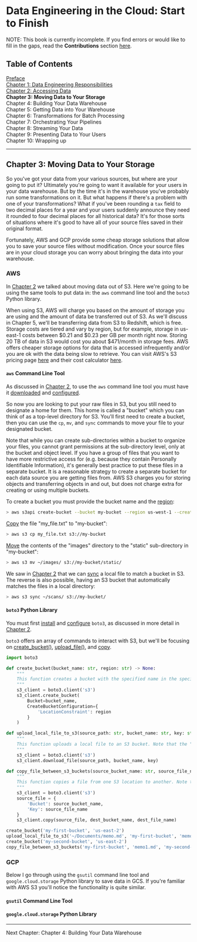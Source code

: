 # Data Engineering in the Cloud: Start to Finish

NOTE: This book is currently incomplete. If you find errors or would like to fill in the gaps, read the **Contributions** section [here](https://github.com/Nunie123/data_engineering_book).

## Table of Contents
[Preface](https://github.com/Nunie123/data_engineering_book) <br>
[Chapter 1: Data Engineering Responsibilities](https://github.com/Nunie123/data_engineering_book/blob/master/ch_1_data_engineering_responsibilities.md) <br>
[Chapter 2: Accessing Data](https://github.com/Nunie123/data_engineering_book/blob/master/ch_2_accessing_data.md)<br>
**Chapter 3: Moving Data to Your Storage**<br>
Chapter 4: Building Your Data Warehouse<br>
Chapter 5: Getting Data into Your Warehouse<br>
Chapter 6: Transformations for Batch Processing<br>
Chapter 7: Orchestrating Your Pipelines<br>
Chapter 8: Streaming Your Data<br>
Chapter 9: Presenting Data to Your Users<br>
Chapter 10: Wrapping up

---

## Chapter 3: Moving Data to Your Storage
So you've got your data from your various sources, but where are your going to put it? Ultimately you're going to want it available for your users in your data warehouse. But by the time it's in the warehouse you've probably run some transformations on it. But what happens if there's a problem with one of your transformations? What if you've been rounding a `tax` field to two decimal places for a year and your users suddenly announce they need it rounded to four decimal places for all historical data? It's for those sorts of situations where it's good to have all of your source files saved in their original format.

Fortunately, AWS and GCP provide some cheap storage solutions that allow you to save your source files without modification. Once your source files are in your cloud storage you can worry about bringing the data into your warehouse.

### AWS
In [Chapter 2](https://github.com/Nunie123/data_engineering_book/blob/master/ch_2_accessing_data.md) we talked about moving data out of S3. Here we're going to be using the same tools to put data in: the `aws` command line tool and the `boto3` Python library.

When using S3, AWS will charge you based on the amount of storage you are using and the amount of data be transferred out of S3. As we'll discuss in Chapter 5, we'll be transferring data from S3 to Redshift, which is free. Storage costs are tiered and vary by region, but for example, storage in us-east-1 costs between $0.21 and $0.23 per GB per month right now. Storing 20 TB of data in S3 would cost you about $471/month in storage fees. AWS offers cheaper storage options for data that is accessed infrequently and/or you are ok with the data being slow to retrieve. You can visit AWS's S3 pricing page [here](https://aws.amazon.com/s3/pricing/) and their cost calculator [here](https://calculator.aws/#/createCalculator).

#### `aws` Command Line Tool
As discussed in [Chapter 2](https://github.com/Nunie123/data_engineering_book/blob/master/ch_2_accessing_data.md), to use the `aws` command line tool you must have it [downloaded](https://docs.aws.amazon.com/cli/latest/userguide/install-cliv2.html) and [configured](https://docs.aws.amazon.com/cli/latest/userguide/cli-chap-configure.html).

So now you are looking to put your raw files in S3, but you still need to designate a home for them. This home is called a "bucket" which you can think of as a top-level directory for S3. You'll first need to create a bucket, then you can use the `cp`, `mv`, and `sync` commands to move your file to your designated bucket. 

Note that while you can create sub-directories within a bucket to organize your files, you cannot grant permissions at the sub-directory level, only at the bucket and object level. If you have a group of files that you want to have more restrictive access for (e.g. because they contain Personally Identifiable Information), it's generally best practice to put these files in a separate bucket. It is a reasonable strategy to create a separate bucket for each data source you are getting files from. AWS S3 charges you for storing objects and transferring objects in and out, but does not charge extra for creating or using multiple buckets.

To create a bucket you must provide the bucket name and the [region](https://docs.aws.amazon.com/general/latest/gr/s3.html):

``` bash
> aws s3api create-bucket --bucket my-bucket --region us-west-1 --create-bucket-configuration LocationConstraint=us-west-1
```

[Copy](https://awscli.amazonaws.com/v2/documentation/api/latest/reference/s3/cp.html) the file "my_file.txt" to "my-bucket":

``` bash
> aws s3 cp my_file.txt s3://my-bucket
```

[Move](https://awscli.amazonaws.com/v2/documentation/api/latest/reference/s3/mv.html) the contents of the "images" directory to the "static" sub-directory in "my-bucket":

``` bash
> aws s3 mv ~/images/ s3://my-bucket/static/
```

We saw in [Chapter 2](https://github.com/Nunie123/data_engineering_book/blob/master/ch_2_accessing_data.md) that we can [sync](https://awscli.amazonaws.com/v2/documentation/api/latest/reference/s3/sync.html) a local file to match a bucket in S3. The reverse is also possible, having an S3 bucket that automatically matches the files in a local directory:

``` bash
> aws s3 sync ~/scans/ s3://my-bucket/
```

#### `boto3` Python Library
You must first [install](https://boto3.amazonaws.com/v1/documentation/api/latest/guide/quickstart.html#installation) and [configure](https://boto3.amazonaws.com/v1/documentation/api/latest/guide/quickstart.html#configuration) `boto3`, as discussed in more detail in [Chapter 2](https://github.com/Nunie123/data_engineering_book/blob/master/ch_2_accessing_data.md).

`boto3` offers an array of commands to interact with S3, but we'll be focusing on [create_bucket()](https://boto3.amazonaws.com/v1/documentation/api/latest/reference/services/s3.html#S3.Client.create_bucket), [upload_file()](https://boto3.amazonaws.com/v1/documentation/api/latest/reference/services/s3.html#S3.Client.upload_file), and [copy](https://boto3.amazonaws.com/v1/documentation/api/latest/reference/services/s3.html#S3.Client.copy).

``` python
import boto3

def create_bucket(bucket_name: str, region: str) -> None:
    """
    This function creates a bucket with the specified name in the specified region. The bucket owner will be set by the default credentials.
    """
    s3_client = boto3.client('s3')
    s3_client.create_bucket(
        Bucket=bucket_name,
        CreateBucketConfiguration={
            'LocationConstraint': region
        }
    )

def upload_local_file_to_s3(source_path: str, bucket_name: str, key: str) -> None:
    """
    This function uploads a local file to an S3 bucket. Note that the "key" parameter is the destination file name and should also include sub-directories, if applicable (e.g. "my/folder/file.txt"), but not the name of the bucket. So to upload a file to s3://my-bucket/images/beach.jpg the "key" would be "images/beach.jpg".
    """
    s3_client = boto3.client('s3')
    s3_client.download_file(source_path, bucket_name, key)

def copy_file_between_s3_buckets(source_bucket_name: str, source_file_name: str, dest_bucket_name: str, dest_file_name: str) -> None:
    """
    This function copies a file from one S3 location to another. Note that the "*_file_name" parameters should also include sub-directories, if applicable (e.g. "my/folder/file.txt"), but not the name of the bucket.
    """
    s3_client = boto3.client('s3')
    source_file = {
        'Bucket': source_bucket_name,
        'Key': source_file_name
    }
    s3_client.copy(source_file, dest_bucket_name, dest_file_name)

create_bucket('my-first-bucket', 'us-east-2')
upload_local_file_to_s3('~/Documents/memo.md', 'my-first-bucket', 'memo1.md')
create_bucket('my-second-bucket', 'us-east-2')
copy_file_between_s3_buckets('my-first-bucket', 'memo1.md', 'my-second-bucket', 'docs/memo.txt')

```

### GCP
Below I go through using the `gsutil` command line tool and `google.cloud.storage` Python library to save data in GCS. If you're familiar with AWS S3 you'll notice the functionality is quite similar. 

#### `gsutil` Command Line Tool


#### `google.cloud.storage` Python Library


---

Next Chapter: Chapter 4: Building Your Data Warehouse